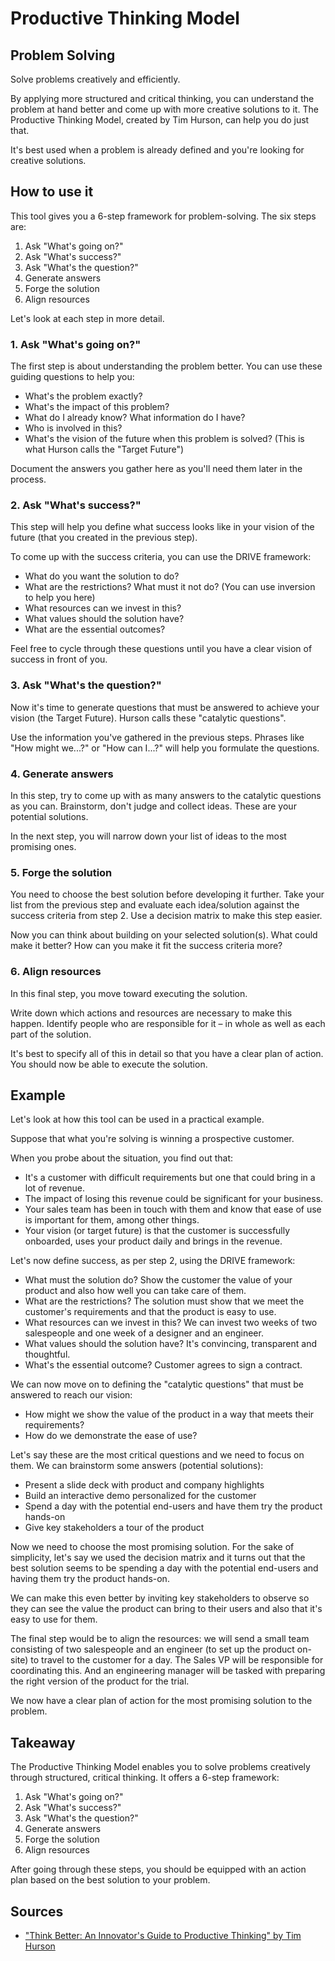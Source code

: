 # Productive Thinking Model

## Problem Solving

Solve problems creatively and efficiently.

By applying more structured and critical thinking, you can understand the problem at hand better and come up with more creative solutions to it. The Productive Thinking Model, created by Tim Hurson, can help you do just that.

It's best used when a problem is already defined and you're looking for creative solutions.

## How to use it

This tool gives you a 6-step framework for problem-solving. The six steps are:

1. Ask "What's going on?"
2. Ask "What's success?"
3. Ask "What's the question?"
4. Generate answers
5. Forge the solution
6. Align resources

Let's look at each step in more detail.

### 1. Ask "What's going on?"

The first step is about understanding the problem better. You can use these guiding questions to help you:

- What's the problem exactly?
- What's the impact of this problem?
- What do I already know? What information do I have?
- Who is involved in this?
- What's the vision of the future when this problem is solved?
  (This is what Hurson calls the "Target Future")

Document the answers you gather here as you'll need them later in the process.

### 2. Ask "What's success?"

This step will help you define what success looks like in your vision of the future (that you created in the previous step).

To come up with the success criteria, you can use the DRIVE framework:

- What do you want the solution to do?
- What are the restrictions? What must it not do?
  (You can use inversion to help you here)
- What resources can we invest in this?
- What values should the solution have?
- What are the essential outcomes?

Feel free to cycle through these questions until you have a clear vision of success in front of you.

### 3. Ask "What's the question?"

Now it's time to generate questions that must be answered to achieve your vision (the Target Future). Hurson calls these "catalytic questions".

Use the information you've gathered in the previous steps. Phrases like "How might we...?" or "How can I...?" will help you formulate the questions.

### 4. Generate answers

In this step, try to come up with as many answers to the catalytic questions as you can. Brainstorm, don't judge and collect ideas. These are your potential solutions.

In the next step, you will narrow down your list of ideas to the most promising ones.

### 5. Forge the solution

You need to choose the best solution before developing it further. Take your list from the previous step and evaluate each idea/solution against the success criteria from step 2. Use a decision matrix to make this step easier.

Now you can think about building on your selected solution(s). What could make it better? How can you make it fit the success criteria more?

### 6. Align resources

In this final step, you move toward executing the solution.

Write down which actions and resources are necessary to make this happen. Identify people who are responsible for it – in whole as well as each part of the solution.

It's best to specify all of this in detail so that you have a clear plan of action. You should now be able to execute the solution.

## Example

Let's look at how this tool can be used in a practical example.

Suppose that what you're solving is winning a prospective customer.

When you probe about the situation, you find out that:

- It's a customer with difficult requirements but one that could bring in a lot of revenue.
- The impact of losing this revenue could be significant for your business.
- Your sales team has been in touch with them and know that ease of use is important for them, among other things.
- Your vision (or target future) is that the customer is successfully onboarded, uses your product daily and brings in the revenue.

Let's now define success, as per step 2, using the DRIVE framework:

- What must the solution do? Show the customer the value of your product and also how well you can take care of them.
- What are the restrictions? The solution must show that we meet the customer's requirements and that the product is easy to use.
- What resources can we invest in this? We can invest two weeks of two salespeople and one week of a designer and an engineer.
- What values should the solution have? It's convincing, transparent and thoughtful.
- What's the essential outcome? Customer agrees to sign a contract.

We can now move on to defining the "catalytic questions" that must be answered to reach our vision:

- How might we show the value of the product in a way that meets their requirements?
- How do we demonstrate the ease of use?

Let's say these are the most critical questions and we need to focus on them. We can brainstorm some answers (potential solutions):

- Present a slide deck with product and company highlights
- Build an interactive demo personalized for the customer
- Spend a day with the potential end-users and have them try the product hands-on
- Give key stakeholders a tour of the product

Now we need to choose the most promising solution. For the sake of simplicity, let's say we used the decision matrix and it turns out that the best solution seems to be spending a day with the potential end-users and having them try the product hands-on.

We can make this even better by inviting key stakeholders to observe so they can see the value the product can bring to their users and also that it's easy to use for them.

The final step would be to align the resources: we will send a small team consisting of two salespeople and an engineer (to set up the product on-site) to travel to the customer for a day. The Sales VP will be responsible for coordinating this. And an engineering manager will be tasked with preparing the right version of the product for the trial.

We now have a clear plan of action for the most promising solution to the problem.

## Takeaway

The Productive Thinking Model enables you to solve problems creatively through structured, critical thinking. It offers a 6-step framework:

1. Ask "What's going on?"
2. Ask "What's success?"
3. Ask "What's the question?"
4. Generate answers
5. Forge the solution
6. Align resources

After going through these steps, you should be equipped with an action plan based on the best solution to your problem.

## Sources

- ["Think Better: An Innovator's Guide to Productive Thinking" by Tim Hurson](https://www.goodreads.com/book/show/1860620.Think_Better)
